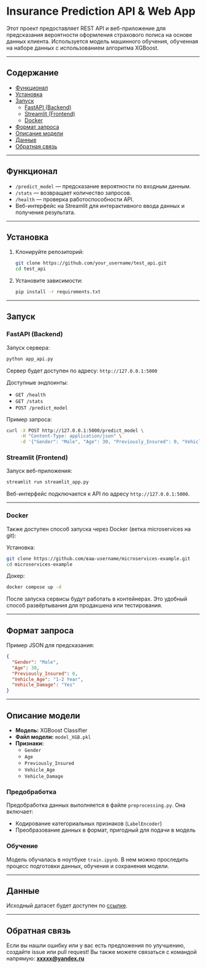 # Insurance Prediction API & Web App
Этот проект предоставляет REST API и веб-приложение для предсказания вероятности оформления страхового полиса на основе данных клиента. Используется модель машинного обучения, обученная на наборе данных с использованием алгоритма XGBoost.

---

## Содержание

- [Функционал](#функционал)
- [Установка](#установка)
- [Запуск](#запуск)
  - [FastAPI (Backend)](#fastapi-backend)
  - [Streamlit (Frontend)](#streamlit-frontend)
  - [Docker](#docker)
- [Формат запроса](#формат-запроса)
- [Описание модели](#описание-модели)
- [Данные](#данные)
- [Обратная связь](#обратная-связь)

---

## Функционал

- `/predict_model` — предсказание вероятности по входным данным.
- `/stats` — возвращает количество запросов.
- `/health` — проверка работоспособности API.
- Веб-интерфейс на Streamlit для интерактивного ввода данных и получения результата.

---

## Установка

1. Клонируйте репозиторий:
   ```bash
   git clone https://github.com/your_username/test_api.git
   cd test_api
   ```

2. Установите зависимости:
   ```bash
   pip install -r requirements.txt
   ```

---

## Запуск

### FastAPI (Backend)

Запуск сервера:
```bash
python app_api.py
```

Сервер будет доступен по адресу: `http://127.0.0.1:5000`

Доступные эндпоинты:
- `GET /health`
- `GET /stats`
- `POST /predict_model`

Пример запроса:
```bash
curl -X POST http://127.0.0.1:5000/predict_model \
     -H "Content-Type: application/json" \
     -d '{"Gender": "Male", "Age": 30, "Previously_Insured": 0, "Vehicle_Age": "1-2 Year", "Vehicle_Damage": "Yes"}'
```

### Streamlit (Frontend)

Запуск веб-приложения:
```bash
streamlit run streamlit_app.py
```

Веб-интерфейс подключается к API по адресу `http://127.0.0.1:5000`.

---

### Docker

Также доступен способ запуска через Docker (ветка microservices на git):

Установка:
```bash
git clone https://github.com/ваш-username/microservices-example.git
cd microservices-example
```

Докер:
```bash
docker compose up -d 
```

После запуска сервисы будут работать в контейнерах. Это удобный способ развёртывания для продакшена или тестирования.

---

## Формат запроса

Пример JSON для предсказания:
```json
{
  "Gender": "Male",
  "Age": 30,
  "Previously_Insured": 0,
  "Vehicle_Age": "1-2 Year",
  "Vehicle_Damage": "Yes"
}
```

---

## Описание модели

- **Модель:** XGBoost Classifier
- **Файл модели:** `model_XGB.pkl`
- **Признаки:**
  - `Gender`
  - `Age`
  - `Previously_Insured`
  - `Vehicle_Age`
  - `Vehicle_Damage`

### Предобработка

Предобработка данных выполняется в файле `preprocessing.py`. Она включает:
- Кодирование категориальных признаков (`LabelEncoder`)
- Преобразование данных в формат, пригодный для подачи в модель

### Обучение

Модель обучалась в ноутбуке `train.ipynb`. В нем можно проследить процесс подготовки данных, обучения и сохранения модели.

---

## Данные

Исходный датасет будет доступен по [ссылке](https://example.com/data.csv).

---

## Обратная связь

Если вы нашли ошибку или у вас есть предложения по улучшению, создайте issue или pull request!
Вы также можете связаться с командой напрямую: **xxxxx@yandex.ru**